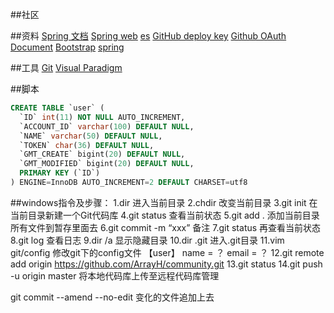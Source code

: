 ##社区

##资料
[Spring 文档](https://spring.io/guides)
[Spring web](https://spring.io/guides/gs/serving-web-content/)
[es](https://elasticsearch.cn/explore)
[GitHub deploy key](https://developer.github.com/v3/guides/managing-deploy-keys/#deploy-)
[Github OAuth Document](https://developer.github.com/apps/building-oauth-apps/)
[Bootstrap](https://v3.bootcss.com/getting-started)
[spring](https://docs.spring.io/spring-boot/docs/2.0.0.RC1/reference/htmlsingle/#boot-features-embedded-database-support)

##工具
[Git](https://git-scm.com/download)
[Visual Paradigm](https://www.visual-paradigm.com)

##脚本
```sql
CREATE TABLE `user` (
  `ID` int(11) NOT NULL AUTO_INCREMENT,
  `ACCOUNT_ID` varchar(100) DEFAULT NULL,
  `NAME` varchar(50) DEFAULT NULL,
  `TOKEN` char(36) DEFAULT NULL,
  `GMT_CREATE` bigint(20) DEFAULT NULL,
  `GMT_MODIFIED` bigint(20) DEFAULT NULL,
  PRIMARY KEY (`ID`)
) ENGINE=InnoDB AUTO_INCREMENT=2 DEFAULT CHARSET=utf8
```

##windows指令及步骤：
1.dir 进入当前目录
2.chdir 改变当前目录
3.git init 在当前目录新建一个Git代码库
4.git status 查看当前状态
5.git add . 添加当前目录所有文件到暂存里面去
6.git commit -m “xxx” 备注
7.git status 再查看当前状态
8.git log 查看日志
9.dir /a 显示隐藏目录
10.dir .git  进入.git目录
11.vim git/config 修改git下的config文件
【user】
    name = ？
    email = ？
12.git remote add origin https://github.com/ArrayH/community.git
13.git status
14.git push -u origin master 将本地代码库上传至远程代码库管理

git commit --amend --no-edit 变化的文件追加上去